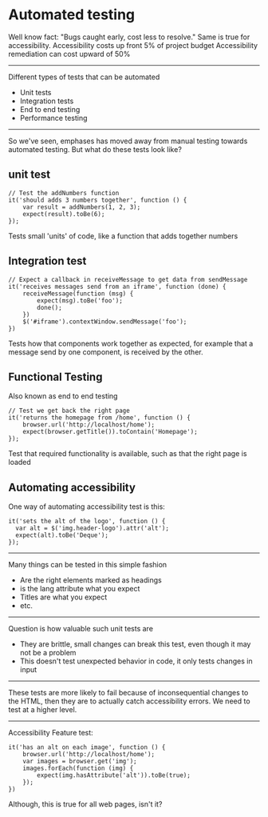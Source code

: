 # Automated testing

Well know fact: "Bugs caught early, cost less to resolve."
Same is true for accessibility.
Accessibility costs up front 5% of project budget
Accessibility remediation can cost upward of 50%

---
Different types of tests that can be automated
- Unit tests
- Integration tests
- End to end testing
- Performance testing

---
So we've seen, emphases has moved away from manual testing
towards automated testing. But what do these tests look like?

## unit test
```javascript:
// Test the addNumbers function
it('should adds 3 numbers together', function () {
	var result = addNumbers(1, 2, 3);
	expect(result).toBe(6);
});
```
Tests small 'units' of code, like a function that adds together numbers


## Integration test
```javascript:
// Expect a callback in receiveMessage to get data from sendMessage
it('receives messages send from an iframe', function (done) {
	receiveMessage(function (msg) {
		expect(msg).toBe('foo');
		done();
	})
	$('#iframe').contextWindow.sendMessage('foo');
})
```
Tests how that components work together as expected, for example that a message send by one component, is received by the other.


## Functional Testing
Also known as end to end testing
```javacript:
// Test we get back the right page
it('returns the homepage from /home', function () {
	browser.url('http://localhost/home');
    expect(browser.getTitle()).toContain('Homepage');
});
```
Test that required functionality is available, such as that the right page is loaded


## Automating accessibility

One way of automating accessibility test is this:
```javascript:
it('sets the alt of the logo', function () {
  var alt = $('img.header-logo').attr('alt');
  expect(alt).toBe('Deque');
});
```

---
Many things can be tested in this simple fashion
- Are the right elements marked as headings
- is the lang attribute what you expect
- Titles are what you expect
- etc.

---
Question is how valuable such unit tests are
- They are brittle, small changes can break this test, even though it may not be a problem
- This doesn't test unexpected behavior in code, it only tests changes in input

---
These tests are more likely to fail because of inconsequential changes to the HTML, then they are to actually catch accessibility errors.
We need to test at a higher level.

---
Accessibility Feature test:
```javascript:
it('has an alt on each image', function () {
	browser.url('http://localhost/home');
	var images = browser.get('img');
	images.forEach(function (img) {
		expect(img.hasAttribute('alt')).toBe(true);
	});
})
```

Although, this is true for all web pages, isn't it?

